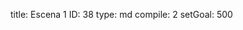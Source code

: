 title:          Escena 1
ID:             38
type:           md
compile:        2
setGoal:        500


